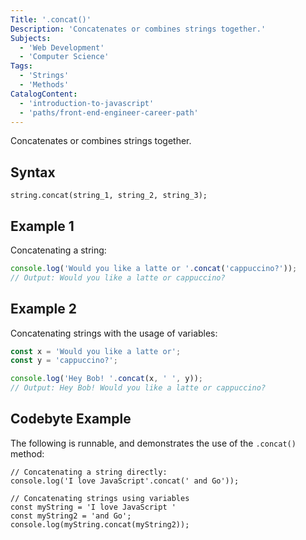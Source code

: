 ```yaml
---
Title: '.concat()'
Description: 'Concatenates or combines strings together.'
Subjects:
  - 'Web Development'
  - 'Computer Science'
Tags:
  - 'Strings'
  - 'Methods'
CatalogContent:
  - 'introduction-to-javascript'
  - 'paths/front-end-engineer-career-path'
---
```


Concatenates or combines strings together.

## Syntax

```pseudo
string.concat(string_1, string_2, string_3);
```

## Example 1

Concatenating a string:

```js
console.log('Would you like a latte or '.concat('cappuccino?'));
// Output: Would you like a latte or cappuccino?
```

## Example 2

Concatenating strings with the usage of variables:

```js
const x = 'Would you like a latte or';
const y = 'cappuccino?';

console.log('Hey Bob! '.concat(x, ' ', y));
// Output: Hey Bob! Would you like a latte or cappuccino?
```

## Codebyte Example

The following is runnable, and demonstrates the use of the `.concat()` method:

```codebyte/javascript
// Concatenating a string directly:
console.log('I love JavaScript'.concat(' and Go'));

// Concatenating strings using variables
const myString = 'I love JavaScript '
const myString2 = 'and Go';
console.log(myString.concat(myString2));
```
